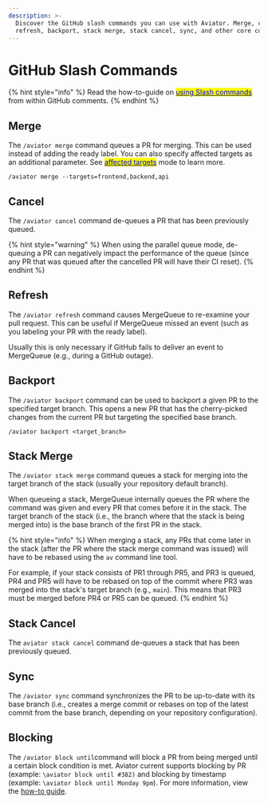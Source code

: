 ```yaml
---
description: >-
  Discover the GitHub slash commands you can use with Aviator. Merge, cancel,
  refresh, backport, stack merge, stack cancel, sync, and other core commands.
---
```


# GitHub Slash Commands

{% hint style="info" %}
Read the how-to-guide on [<mark style="color:blue;">using Slash commands</mark>](https://docs.aviator.co/mergequeue/how-to-guides/slash-commands) from within GitHub comments.
{% endhint %}

## Merge

The `/aviator merge` command queues a PR for merging. This can be used instead of adding the ready label. You can also specify affected targets as an additional parameter. See [<mark style="color:blue;">affected targets</mark>](../concepts/affected-targets/) mode to learn more.

```
/aviator merge --targets=frontend,backend,api
```

## Cancel

The `/aviator cancel` command de-queues a PR that has been previously queued.

{% hint style="warning" %}
When using the parallel queue mode, de-queuing a PR can negatively impact the performance of the queue (since any PR that was queued after the cancelled PR will have their CI reset).
{% endhint %}

## Refresh

The `/aviator refresh` command causes MergeQueue to re-examine your pull request. This can be useful if MergeQueue missed an event (such as you labeling your PR with the ready label).

Usually this is only necessary if GitHub fails to deliver an event to MergeQueue (e.g., during a GitHub outage).

## Backport

The `/aviator backport` command can be used to backport a given PR to the specified target branch. This opens a new PR that has the cherry-picked changes from the current PR but targeting the specified base branch.

```
/aviator backport <target_branch>
```

## Stack Merge

The `/aviator stack merge` command queues a stack for merging into the target branch of the stack (usually your repository default branch).

When queueing a stack, MergeQueue internally queues the PR where the command was given and every PR that comes before it in the stack. The target branch of the stack (i.e., the branch where that the stack is being merged into) is the base branch of the first PR in the stack.

{% hint style="info" %}
When merging a stack, any PRs that come later in the stack (after the PR where the stack merge command was issued) will have to be rebased using the `av` command line tool.

For example, if your stack consists of PR1 through PR5, and PR3 is queued, PR4 and PR5 will have to be rebased on top of the commit where PR3 was merged into the stack's target branch (e.g., `main`). This means that PR3 must be merged before PR4 or PR5 can be queued.
{% endhint %}

## Stack Cancel

The `aviator stack cancel` command de-queues a stack that has been previously queued.

## Sync

The `/aviator sync` command synchronizes the PR to be up-to-date with its base branch (i.e., creates a merge commit or rebases on top of the latest commit from the base branch, depending on your repository configuration).

## Blocking

The `/aviator block until`command will block a PR from being merged until a certain block condition is met. Aviator current supports blocking by PR (example: `\aviator block until #382)` and blocking by timestamp (example: `\aviator block until Monday 9pm`). For more information, view the [how-to guide](https://app.gitbook.com/o/RHS3UXVvKc7g6MUrTeGU/s/OAPqUQVbLbsfI5YESl32/~/changes/367/mergequeue/how-to-guides/how-to-block-pull-request-mergeing-with-slash-commands).
